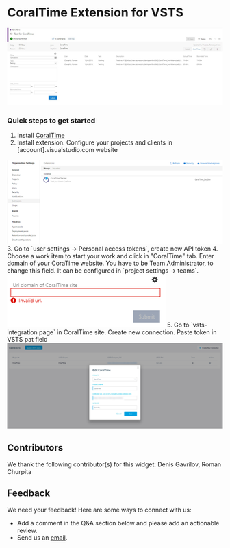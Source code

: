 # CoralTime Extension for VSTS

<img src="./static/img/example.jpg" />

### Quick steps to get started ###

1. Install [CoralTime](https://github.com/CoralTime/CoralTime)
2. Install extension. Configure your projects and clients in <addr>[account].visualstudio.com website</addr>
<img src="./static/img/install-extension.png" />
3. Go to `user settings -> Personal access tokens`, create new API token
4. Choose a work item to start your work and click in "CoralTime" tab. Enter domain of your CoraTime website. You have to be Team Administrator, to change this field. It can be configured in `project settings -> teams`.
<img src="./static/img/enter-url.png" />
5. Go to `vsts-integration page` in CoralTime site. Create new connection. Paste token in VSTS pat field
<img src="./static/img/vsts-integration.jpg" />

## Contributors

We thank the following contributor(s) for this widget: Denis Gavrilov, Roman Churpita

## Feedback

We need your feedback! Here are some ways to connect with us:

- Add a comment in the Q&A section below and please add an actionable review.
- Send us an [email](mailto://denis.gavrilov@coralteq.com).

